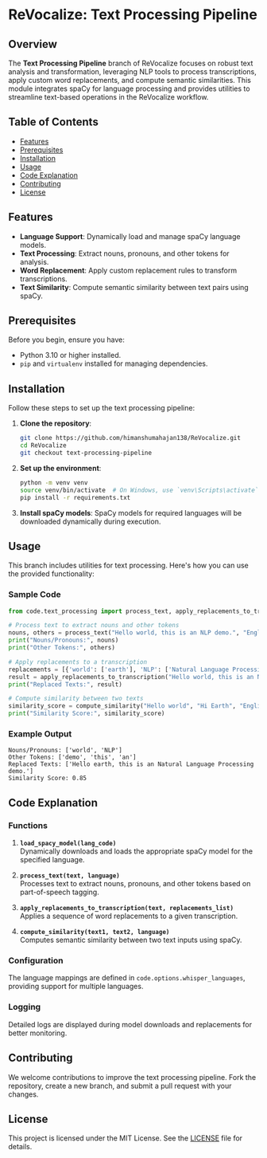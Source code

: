 # **ReVocalize: Text Processing Pipeline**

## Overview

The **Text Processing Pipeline** branch of ReVocalize focuses on robust text analysis and transformation, leveraging NLP tools to process transcriptions, apply custom word replacements, and compute semantic similarities. This module integrates spaCy for language processing and provides utilities to streamline text-based operations in the ReVocalize workflow.

## Table of Contents

- [Features](#features)
- [Prerequisites](#prerequisites)
- [Installation](#installation)
- [Usage](#usage)
- [Code Explanation](#code-explanation)
- [Contributing](#contributing)
- [License](#license)

## Features

- **Language Support**: Dynamically load and manage spaCy language models.
- **Text Processing**: Extract nouns, pronouns, and other tokens for analysis.
- **Word Replacement**: Apply custom replacement rules to transform transcriptions.
- **Text Similarity**: Compute semantic similarity between text pairs using spaCy.

## Prerequisites

Before you begin, ensure you have:

- Python 3.10 or higher installed.
- `pip` and `virtualenv` installed for managing dependencies.

## Installation

Follow these steps to set up the text processing pipeline:

1. **Clone the repository**:

   ```bash
   git clone https://github.com/himanshumahajan138/ReVocalize.git
   cd ReVocalize
   git checkout text-processing-pipeline
   ```

2. **Set up the environment**:

   ```bash
   python -m venv venv
   source venv/bin/activate  # On Windows, use `venv\Scripts\activate`
   pip install -r requirements.txt
   ```

3. **Install spaCy models**:
   SpaCy models for required languages will be downloaded dynamically during execution.

## Usage

This branch includes utilities for text processing. Here's how you can use the provided functionality:

### Sample Code

```python
from code.text_processing import process_text, apply_replacements_to_transcription, compute_similarity

# Process text to extract nouns and other tokens
nouns, others = process_text("Hello world, this is an NLP demo.", "English")
print("Nouns/Pronouns:", nouns)
print("Other Tokens:", others)

# Apply replacements to a transcription
replacements = [{'world': ['earth'], 'NLP': ['Natural Language Processing']}]
result = apply_replacements_to_transcription("Hello world, this is an NLP demo.", replacements)
print("Replaced Texts:", result)

# Compute similarity between two texts
similarity_score = compute_similarity("Hello world", "Hi Earth", "English")
print("Similarity Score:", similarity_score)
```

### Example Output

```plaintext
Nouns/Pronouns: ['world', 'NLP']
Other Tokens: ['demo', 'this', 'an']
Replaced Texts: ['Hello earth, this is an Natural Language Processing demo.']
Similarity Score: 0.85
```

## Code Explanation

### Functions

1. **`load_spacy_model(lang_code)`**  
   Dynamically downloads and loads the appropriate spaCy model for the specified language.
2. **`process_text(text, language)`**  
   Processes text to extract nouns, pronouns, and other tokens based on part-of-speech tagging.

3. **`apply_replacements_to_transcription(text, replacements_list)`**  
   Applies a sequence of word replacements to a given transcription.

4. **`compute_similarity(text1, text2, language)`**  
   Computes semantic similarity between two text inputs using spaCy.

### Configuration

The language mappings are defined in `code.options.whisper_languages`, providing support for multiple languages.

### Logging

Detailed logs are displayed during model downloads and replacements for better monitoring.

## Contributing

We welcome contributions to improve the text processing pipeline. Fork the repository, create a new branch, and submit a pull request with your changes.

## License

This project is licensed under the MIT License. See the [LICENSE](./LICENSE) file for details.
